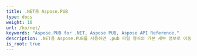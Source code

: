 ```yaml
---
title: .NET용 Aspose.PUB
type: docs
weight: 10
url: /ko/net/
keywords: "Aspose.PUB for .NET, Aspose PUB, Aspose API Reference."
description: .NET용 Aspose.PUB를 사용하면 .pub 파일 형식의 기본 세부 정보로 이동하는 대신 비즈니스 논리에만 집중할 수 있습니다.
is_root: true
---
```

